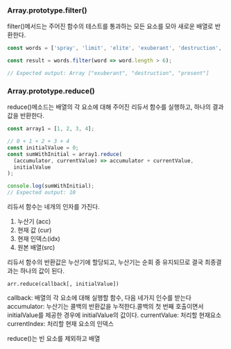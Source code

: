 ### Array.prototype.filter()

filter()메서드는 주어진 함수의 테스트를 통과하는 모든 요소를 모아 새로운 배열로 반환한다.

```js
const words = ['spray', 'limit', 'elite', 'exuberant', 'destruction', 'present'];

const result = words.filter(word => word.length > 6);

// Expected output: Array ["exuberant", "destruction", "present"]

```

### Array.prototype.reduce()

reduce()메소드는 배열의 각 요소에 대해 주어진 리듀서 함수를 실행하고, 하나의 결과값을 반환한다.
```js
const array1 = [1, 2, 3, 4];

// 0 + 1 + 2 + 3 + 4
const initialValue = 0;
const sumWithInitial = array1.reduce(
  (accumulator, currentValue) => accumulator + currentValue,
  initialValue
);

console.log(sumWithInitial);
// Expected output: 10
```

리듀서 함수는 네개의 인자를 가진다.
1. 누산기 (acc)
2. 현재 값 (cur)
3. 현재 인덱스(idx)
4. 원본 배열(src)

리듀서 함수의 반환값은 누산기에 할당되고, 누산기는 순회 중 유지되므로 결국 최종결과는 하나의 값이 된다.

`arr.reduce(callback[, initialValue])`

callback: 배열의 각 요소에 대해 실행할 함수, 다음 네가지 인수를 받는다
accumulator: 누산기는 콜백의 반환값을 누적한다.콜백의 첫 번째 호출이면서 initialValue를 제공한 경우에 initialValue의 값이다.
currentValue: 처리할 현재요소
currentIndex: 처리할 현재 요소의 인덱스

reduce()는 빈 요소를 제외하고 배열 



